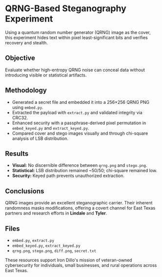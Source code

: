 # QRNG-Based Steganography Experiment

Using a quantum random number generator (QRNG) image as the cover, this experiment hides text within pixel least-significant bits and verifies recovery and stealth.

## Objective
Evaluate whether high-entropy QRNG noise can conceal data without introducing visible or statistical artifacts.

## Methodology
- Generated a secret file and embedded it into a 256×256 QRNG PNG using `embed.py`.
- Extracted the payload with `extract.py` and validated integrity via CRC32.
- Enhanced security with a passphrase-derived pixel permutation in `embed_keyed.py` and `extract_keyed.py`.
- Compared cover and stego images visually and through chi-square analysis of LSB distribution.

## Results
- **Visual:** No discernible difference between `qrng.png` and `stego.png`.
- **Statistical:** LSB distribution remained ~50/50; chi-square remained low.
- **Security:** Keyed path prevents unauthorized extraction.

## Conclusions
QRNG images provide an excellent steganographic carrier. Their inherent randomness masks modifications, offering a covert channel for East Texas partners and research efforts in **Lindale** and **Tyler**.

## Files
- `embed.py`, `extract.py`
- `embed_keyed.py`, `extract_keyed.py`
- `qrng.png`, `stego.png`, `diff.png`, `secret.txt`

These resources support Iron Dillo's mission of veteran-owned cybersecurity for individuals, small businesses, and rural operations across East Texas.
